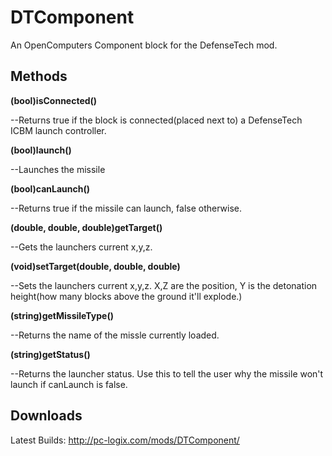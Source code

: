 DTComponent
=============

An OpenComputers Component block for the DefenseTech mod.


Methods
-------
**(bool)isConnected()**

--Returns true if the block is connected(placed next to) a DefenseTech ICBM launch controller.


**(bool)launch()**

--Launches the missile


**(bool)canLaunch()**

--Returns true if the missile can launch, false otherwise.


**(double, double, double)getTarget()**

--Gets the launchers current x,y,z.


**(void)setTarget(double, double, double)**

--Sets the launchers current x,y,z. X,Z are the position, Y is the detonation height(how many blocks above the ground it'll explode.)

**(string)getMissileType()**

--Returns the name of the missle currently loaded.

**(string)getStatus()**

--Returns the launcher status. Use this to tell the user why the missile won't launch if canLaunch is false.


Downloads
---------
Latest Builds: http://pc-logix.com/mods/DTComponent/
